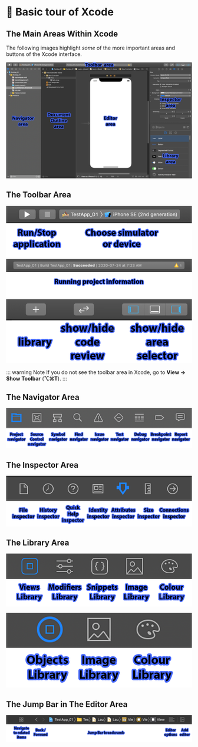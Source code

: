 # 🧠 Basic tour of Xcode

## The Main Areas Within Xcode

The following images highlight _some_ of the more important areas and buttons of the Xcode interface.

![Basic Xcode Layout](./images/XcodeBasicLayout.png)

## The Toolbar Area

![Toolbar Layout](./images/XcodeToolbarLeftDetails.png)
![Toolbar Layout](./images/XcodeToolbarMiddleDetails.png)
![Toolbar Layout](./images/XcodeToolbarRightDetails.png)

::: warning Note
If you do not see the toolbar area in Xcode, go to **View -> Show Toolbar** (**⌥⌘T**).
:::

## The Navigator Area

![Navigator Area](./images/XcodeNavigatorDetails.png)

## The Inspector Area

![Inspector Layout](./images/XcodeInspectorDetails.png)

## The Library Area

![Library Layout](./images/XcodeLibraryCodeDetails.png)

![Library Layout](./images/XcodeLibraryStoryboardDetails.png)

## The Jump Bar in The Editor Area

![Inspector Layout](./images/XcodeJumpBarDetails.png)